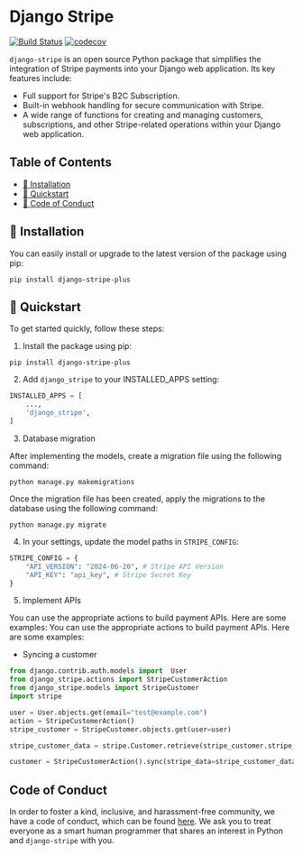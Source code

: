 # Django Stripe

[![Build Status](https://github.com/purnendukar/django-stripe/actions/workflows/django-package.yml/badge.svg)](https://github.com/purnendukar/django-stripe/actions/workflows/django-package.yml)
[![codecov](https://codecov.io/github/purnendukar/django-stripe/graph/badge.svg?token=DCKZTJ86YG)](https://codecov.io/github/purnendukar/django-stripe)

`django-stripe` is an open source Python package that simplifies the integration of Stripe payments into your Django web application. Its key features include:

- Full support for Stripe's B2C Subscription.
- Built-in webhook handling for secure communication with Stripe.
- A wide range of functions for creating and managing customers, subscriptions, and other Stripe-related operations within your Django web application.

## Table of Contents

- [💾 Installation](#-installation)
- [🚀 Quickstart](#-quickstart)
- [📜 Code of Conduct](#code-of-conduct)

## 💾 Installation

You can easily install or upgrade to the latest version of the package using pip:

```
pip install django-stripe-plus
```

## 🚀 Quickstart

To get started quickly, follow these steps:

1. Install the package using pip:

```commandline
pip install django-stripe-plus
```

2. Add `django_stripe` to your INSTALLED_APPS setting:

```python
INSTALLED_APPS = [
    ...,
    'django_stripe',
]
```

3. Database migration

After implementing the models, create a migration file using the following command:

```
python manage.py makemigrations
```

Once the migration file has been created, apply the migrations to the database using the following command:

```
python manage.py migrate
```

4. In your settings, update the model paths in `STRIPE_CONFIG`:

```python
STRIPE_CONFIG = {
    "API_VERSION": "2024-06-20", # Stripe API Version
    "API_KEY": "api_key", # Stripe Secret Key
}
```

5. Implement APIs

You can use the appropriate actions to build payment APIs. Here are some examples:
You can use the appropriate actions to build payment APIs. Here are some examples:

- Syncing a customer

```python
from django.contrib.auth.models import  User
from django_stripe.actions import StripeCustomerAction
from django_stripe.models import StripeCustomer
import stripe

user = User.objects.get(email="test@example.com")
action = StripeCustomerAction()
stripe_customer = StripeCustomer.objects.get(user=user)

stripe_customer_data = stripe.Customer.retrieve(stripe_customer.stripe_id)

customer = StripeCustomerAction().sync(stripe_data=stripe_customer_data)
```

## Code of Conduct

In order to foster a kind, inclusive, and harassment-free community, we have a code of conduct, which can be found [here](CODE_OF_CONDUCT.md). We ask you to treat everyone as a smart human programmer that shares an interest in Python and `django-stripe` with you.
